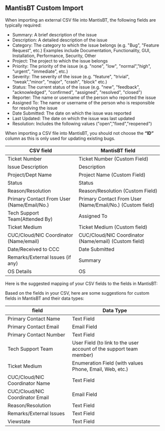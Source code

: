 ## MantisBT Custom Import 

When importing an external CSV file into MantisBT, the following fields are typically required:

- Summary: A brief description of the issue
- Description: A detailed description of the issue
- Category: The category to which the issue belongs (e.g. "Bug", "Feature Request", etc.) Examples include Documentation, Functionality, GUI, Installation, Performance, Security, Other
- Project: The project to which the issue belongs
- Priority: The priority of the issue (e.g. "none", "low", "normal","high", "urgent", "immediate", etc.) 
- Severity: The severity of the issue (e.g. "feature", "trivial", "tweak","minor", "major", "crash", "block" etc.)  
- Status: The current status of the issue (e.g. "new", "feedback", "acknowledged", "confirmed", "assigned", "resolved", "closed")
- Reporter: The name or username of the person who reported the issue
- Assigned To: The name or username of the person who is responsible for resolving the issue
- Date Submitted: The date on which the issue was reported
- Last Updated: The date on which the issue was last updated
- Resolution: Includes the following values ("open","fixed","reopened")


When importing a CSV file into MantisBT, you should not choose the **“ID”** column as this is only used for updating existing bugs.

| CSV field | MantisBT field |
| ------ | ------ |
| Ticket Number | Ticket Number (Custom Field) |
| Issue Description | Description |
| Project/Dept Name | Project Name (Custom Field) |
| Status | Status |
| Reason/Resolution | Reason/Resolution (Custom Field) |
| Primary Contact From User (Name/Email/No.) | Primary Contact From User (Name/Email/No.) (Custom field) |
| Tech Support Team(Attended By) | Assigned To |
| Ticket Medium | Ticket Medium (Custom field) |
| CUC/Cloud/NIC Coordinator (Name/email) | CUC/Cloud/NIC Coordinator (Name/email) (Custom field) |
| Date/Received to CCC | Date Submitted |
| Remarks/External Issues (if any) | Summary |
| OS Details | OS |

Here is the suggested mapping of your CSV fields to the fields in MantisBT:

Based on the fields in your CSV, here are some suggestions for custom fields in MantisBT and their data types:

| field | Data Type |
| ------ | ------ |
| Primary Contact Name |  Text Field |
| Primary Contact Email |  Email Field |
| Primary Contact Number |  Text Field |
| Tech Support Team | User Field (to link to the user account of the support team member)|
| Ticket Medium | Enumeration Field (with values Phone, Email, Web, etc.)|
| CUC/Cloud/NIC Coordinator Name | Text Field|
| CUC/Cloud/NIC Coordinator Email | Email Field |
| Reason/Resolution | Text Field |
| Remarks/External Issues | Text Field |
| Viewstate | Text Field |

